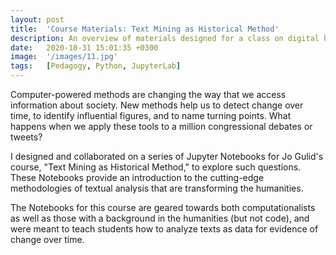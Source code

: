 ```yaml
---
layout: post
title:  'Course Materials: Text Mining as Historical Method'
description: An overview of materials designed for a class on digital history, with links to the full course. 
date:   2020-10-31 15:01:35 +0300
image:  '/images/11.jpg'
tags:   [Pedagogy, Python, JupyterLab]
---
```

Computer-powered methods are changing the way that we access information about society. New methods help us to detect change over time, to identify influential figures, and to name turning points. What happens when we apply these tools to a million congressional debates or tweets?  

I designed and collaborated on a series of Jupyter Notebooks for Jo Gulid's course, "Text Mining as Historical Method," to explore such questions. These Notebooks provide an introduction to the cutting-edge methodologies of textual analysis that are transforming the humanities.

The Notebooks for this course are geared towards both computationalists as well as those with a background in the humanities (but not code), and were meant to teach students how to analyze texts as data for evidence of change over time. 
